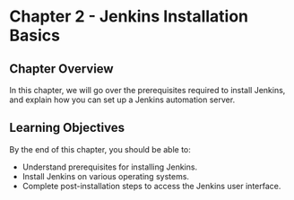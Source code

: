 # Chapter 2 - Jenkins Installation Basics

## Chapter Overview
In this chapter, we will go over the prerequisites required to install Jenkins, and explain how you can set up a Jenkins automation server.

## Learning Objectives
By the end of this chapter, you should be able to:

* Understand prerequisites for installing Jenkins.
* Install Jenkins on various operating systems.
* Complete post-installation steps to access the Jenkins user interface.
